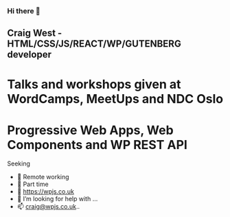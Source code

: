 ### Hi there 👋


## Craig West - HTML/CSS/JS/REACT/WP/GUTENBERG developer
# Talks and workshops given at WordCamps, MeetUps and NDC Oslo
# Progressive Web Apps, Web Components and WP REST API
Seeking

- 🔭 Remote working
- 🌱 Part time
- 👯 https://wpjs.co.uk
- 🤔 I’m looking for help with ...
- 📫 craig@wpjs.co.uk..


